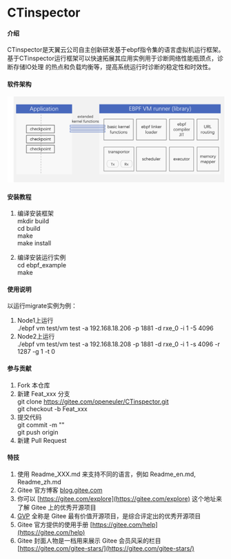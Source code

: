 # CTinspector

#### 介绍
CTinspector是天翼云公司自主创新研发基于ebpf指令集的语言虚拟机运行框架。
基于CTinspector运行框架可以快速拓展其应用实例用于诊断网络性能瓶颈点，诊断存储IO处理
的热点和负载均衡等，提高系统运行时诊断的稳定性和时效性。

#### 软件架构
![CTinspector架构](./ctinpsector_arch.png)


#### 安装教程

1.  编译安装框架  
    mkdir build   
    cd build  
    make  
    make install  
    
2.  编译安装运行实例  
    cd ebpf_example  
    make   
    

#### 使用说明

以运行migrate实例为例： 

1.  Node1上运行  
 ./ebpf vm test/vm test -a 192.168.18.206 -p 1881 -d rxe_0 -i 1 -5 4096  
2.  Node2上运行  
 ./ebpf vm test/vm test -a 192.168.18.208 -p 1881 -d rxe_0 -i 1 -s 4096 -r 1287 -g 1 -t 0  

#### 参与贡献

1.  Fork 本仓库 
2.  新建 Feat_xxx 分支  
    git clone https://gitee.com/openeuler/CTinspector.git  
    git checkout -b Feat_xxx  
3.  提交代码  
    git commit -m ""  
    git push origin   
4.  新建 Pull Request


#### 特技

1.  使用 Readme\_XXX.md 来支持不同的语言，例如 Readme\_en.md, Readme\_zh.md
2.  Gitee 官方博客 [blog.gitee.com](https://blog.gitee.com)
3.  你可以 [https://gitee.com/explore](https://gitee.com/explore) 这个地址来了解 Gitee 上的优秀开源项目
4.  [GVP](https://gitee.com/gvp) 全称是 Gitee 最有价值开源项目，是综合评定出的优秀开源项目
5.  Gitee 官方提供的使用手册 [https://gitee.com/help](https://gitee.com/help)
6.  Gitee 封面人物是一档用来展示 Gitee 会员风采的栏目 [https://gitee.com/gitee-stars/](https://gitee.com/gitee-stars/)
